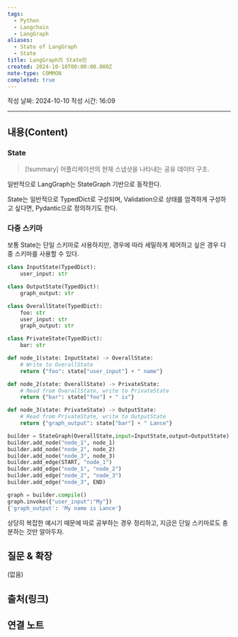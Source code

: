 ```yaml
---
tags:
  - Python
  - Langchain
  - LangGraph
aliases:
  - State of LangGraph
  - State
title: LangGraph의 State란
created: 2024-10-10T00:00:00.000Z
note-type: COMMON
completed: true
---
```

작성 날짜: 2024-10-10
작성 시간: 16:09


----
## 내용(Content)

### State

>[!summary]
>어플리케이션의 현재 스냅샷을 나타내는 공유 데이터 구조.

일반적으로 LangGraph는 StateGraph 기반으로 동작한다.

State는 일반적으로 TypedDict로 구성되며, Validation으로 상태를 엄격하게 구성하고 싶다면, Pydantic으로 정의하기도 한다.

### 다중 스키마

보통 State는 단일 스키마로 사용하지만, 경우에 따라 세밀하게 제어하고 싶은 경우 다중 스키마를 사용할 수 있다.

```python
class InputState(TypedDict):
    user_input: str

class OutputState(TypedDict):
    graph_output: str

class OverallState(TypedDict):
    foo: str
    user_input: str
    graph_output: str

class PrivateState(TypedDict):
    bar: str

def node_1(state: InputState) -> OverallState:
    # Write to OverallState
    return {"foo": state["user_input"] + " name"}

def node_2(state: OverallState) -> PrivateState:
    # Read from OverallState, write to PrivateState
    return {"bar": state["foo"] + " is"}

def node_3(state: PrivateState) -> OutputState:
    # Read from PrivateState, write to OutputState
    return {"graph_output": state["bar"] + " Lance"}

builder = StateGraph(OverallState,input=InputState,output=OutputState)
builder.add_node("node_1", node_1)
builder.add_node("node_2", node_2)
builder.add_node("node_3", node_3)
builder.add_edge(START, "node_1")
builder.add_edge("node_1", "node_2")
builder.add_edge("node_2", "node_3")
builder.add_edge("node_3", END)

graph = builder.compile()
graph.invoke({"user_input":"My"})
{'graph_output': 'My name is Lance'}
```

상당히 복잡한 예시기 때문에 따로 공부하는 경우 정리하고, 지금은 단일 스키마로도 충분하는 것만 알아두자.
## 질문 & 확장

(없음)

## 출처(링크)


## 연결 노트











